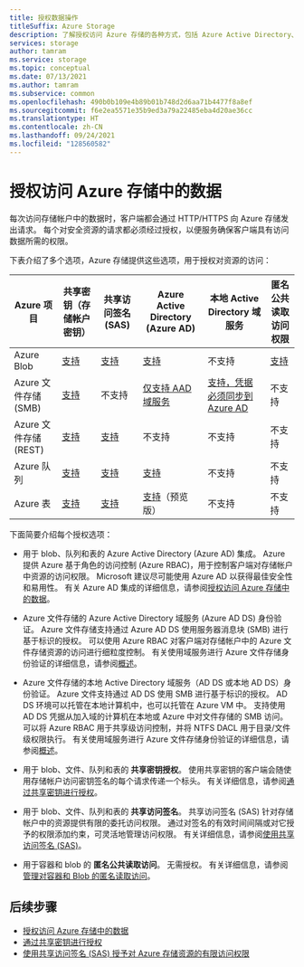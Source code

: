```yaml
---
title: 授权数据操作
titleSuffix: Azure Storage
description: 了解授权访问 Azure 存储的各种方式，包括 Azure Active Directory、共享密钥授权或共享访问签名 (SAS)。
services: storage
author: tamram
ms.service: storage
ms.topic: conceptual
ms.date: 07/13/2021
ms.author: tamram
ms.subservice: common
ms.openlocfilehash: 490b0b109e4b89b01b748d2d6aa71b4477f8a8ef
ms.sourcegitcommit: f6e2ea5571e35b9ed3a79a22485eba4d20ae36cc
ms.translationtype: HT
ms.contentlocale: zh-CN
ms.lasthandoff: 09/24/2021
ms.locfileid: "128560582"
---
```

# <a name="authorize-access-to-data-in-azure-storage"></a>授权访问 Azure 存储中的数据

每次访问存储帐户中的数据时，客户端都会通过 HTTP/HTTPS 向 Azure 存储发出请求。 每个对安全资源的请求都必须经过授权，以便服务确保客户端具有访问数据所需的权限。

下表介绍了多个选项，Azure 存储提供这些选项，用于授权对资源的访问：

| Azure 项目 | 共享密钥（存储帐户密钥） | 共享访问签名 (SAS) | Azure Active Directory (Azure AD) | 本地 Active Directory 域服务 | 匿名公共读取访问权限 |
|--|--|--|--|--|--|
| Azure Blob | [支持](/rest/api/storageservices/authorize-with-shared-key/) | [支持](storage-sas-overview.md) | [支持](authorize-data-access.md) | 不支持 | [支持](../blobs/anonymous-read-access-configure.md) |
| Azure 文件存储 (SMB) | [支持](/rest/api/storageservices/authorize-with-shared-key/) | 不支持 | [仅支持 AAD 域服务](../files/storage-files-active-directory-overview.md) | [支持，凭据必须同步到 Azure AD](../files/storage-files-active-directory-overview.md) | 不支持 |
| Azure 文件存储 (REST) | [支持](/rest/api/storageservices/authorize-with-shared-key/) | [支持](storage-sas-overview.md) | 不支持 | 不支持 | 不支持 |
| Azure 队列 | [支持](/rest/api/storageservices/authorize-with-shared-key/) | [支持](storage-sas-overview.md) | [支持](authorize-data-access.md) | 不支持 | 不支持 |
| Azure 表 | [支持](/rest/api/storageservices/authorize-with-shared-key/) | [支持](storage-sas-overview.md) | [支持](../tables/authorize-access-azure-active-directory.md)（预览版） | 不支持 | 不支持 |

下面简要介绍每个授权选项：

- 用于 blob、队列和表的 Azure Active Directory (Azure AD) 集成。 Azure 提供 Azure 基于角色的访问控制 (Azure RBAC)，用于控制客户端对存储帐户中资源的访问权限。 Microsoft 建议尽可能使用 Azure AD 以获得最佳安全性和易用性。 有关 Azure AD 集成的详细信息，请参阅[授权访问 Azure 存储中的数据](authorize-data-access.md)。

- Azure 文件存储的 Azure Active Directory 域服务 (Azure AD DS) 身份验证。 Azure 文件存储支持通过 Azure AD DS 使用服务器消息块 (SMB) 进行基于标识的授权。 可以使用 Azure RBAC 对客户端对存储帐户中的 Azure 文件存储资源的访问进行细粒度控制。 有关使用域服务进行 Azure 文件存储身份验证的详细信息，请参阅[概述](../files/storage-files-active-directory-overview.md)。

- Azure 文件存储的本地 Active Directory 域服务（AD DS 或本地 AD DS）身份验证。 Azure 文件支持通过 AD DS 使用 SMB 进行基于标识的授权。 AD DS 环境可以托管在本地计算机中，也可以托管在 Azure VM 中。 支持使用 AD DS 凭据从加入域的计算机在本地或 Azure 中对文件存储的 SMB 访问。 可以将 Azure RBAC 用于共享级访问控制，并将 NTFS DACL 用于目录/文件级权限执行。 有关使用域服务进行 Azure 文件存储身份验证的详细信息，请参阅[概述](../files/storage-files-active-directory-overview.md)。

- 用于 blob、文件、队列和表的 **共享密钥授权**。 使用共享密钥的客户端会随使用存储帐户访问密钥签名的每个请求传递一个标头。 有关详细信息，请参阅[通过共享密钥进行授权](/rest/api/storageservices/authorize-with-shared-key/)。

- 用于 blob、文件、队列和表的 **共享访问签名**。 共享访问签名 (SAS) 针对存储帐户中的资源提供有限的委托访问权限。 通过对签名的有效时间间隔或对它授予的权限添加约束，可灵活地管理访问权限。 有关详细信息，请参阅[使用共享访问签名 (SAS)](storage-sas-overview.md)。
- 用于容器和 blob 的 **匿名公共读取访问**。 无需授权。 有关详细信息，请参阅[管理对容器和 Blob 的匿名读取访问](../blobs/anonymous-read-access-configure.md)。

## <a name="next-steps"></a>后续步骤

- [授权访问 Azure 存储中的数据](authorize-data-access.md)
- [通过共享密钥进行授权](/rest/api/storageservices/authorize-with-shared-key/)
- [使用共享访问签名 (SAS) 授予对 Azure 存储资源的有限访问权限](storage-sas-overview.md)

